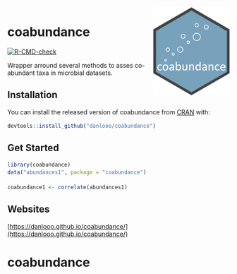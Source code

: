 <img src="man/figures/logo.png" align="right" height="200" />

# coabundance

<!-- badges: start -->
[![R-CMD-check](https://github.com/danlooo/coabundance/workflows/R-CMD-check/badge.svg)](https://github.com/danlooo/coabundance/actions)
<!-- badges: end -->

Wrapper arround several methods to asses co-abundant taxa in microbial datasets.

## Installation

You can install the released version of coabundance from [CRAN](https://CRAN.R-project.org) with:

``` r
devtools::install_github("danlooo/coabundance")
```

## Get Started

```r
library(coabundance)
data("abundances1", package = "coabundance")

coabundance1 <- correlate(abundances1)
```


## Websites

[https://danlooo.github.io/coabundance/](https://danlooo.github.io/coabundance/)

# coabundance
